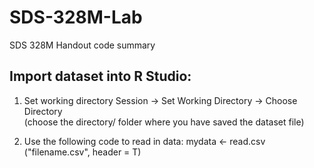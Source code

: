 # SDS-328M-Lab
SDS 328M Handout code summary


## Import dataset into R Studio:

1. Set working directory
Session -> Set Working Directory -> Choose Directory  
(choose the directory/ folder where you have saved the dataset file)

2. Use the following code to read in data:
mydata <- read.csv ("filename.csv", header = T)

